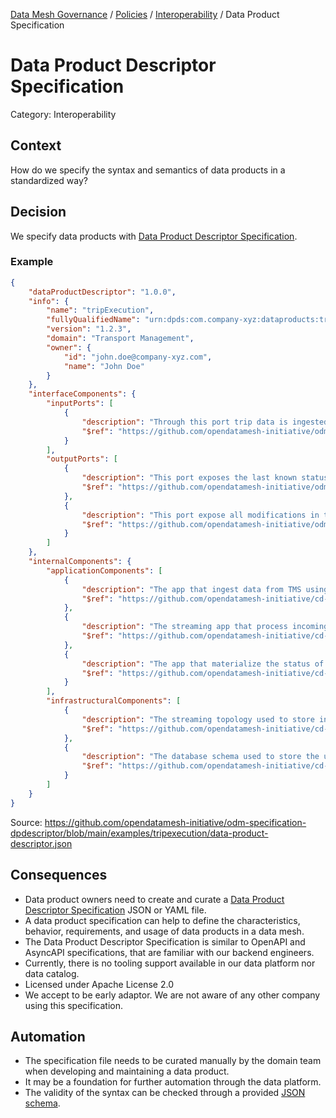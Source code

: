 [Data Mesh Governance](https://www.datamesh-governance.com/) / [Policies](https://www.datamesh-governance.com/#policies) / [Interoperability](https://www.datamesh-governance.com/#interoperability) / Data Product Specification

# Data Product Descriptor Specification

Category: Interoperability

## Context

How do we specify the syntax and semantics of data products in a standardized way?

## Decision

We specify data products with [Data Product Descriptor Specification](https://dpds.opendatamesh.org/resources/specifications/1.0.0-DRAFT/).

### Example

```json
{
    "dataProductDescriptor": "1.0.0",
    "info": {
        "name": "tripExecution",
        "fullyQualifiedName": "urn:dpds:com.company-xyz:dataproducts:tripExecution:1",
        "version": "1.2.3",
        "domain": "Transport Management",
        "owner": {
            "id": "john.doe@company-xyz.com",
            "name": "John Doe"
        }
    },
    "interfaceComponents": {
        "inputPorts": [
            {
                "description": "Through this port trip data is ingested from TMS",
                "$ref": "https://github.com/opendatamesh-initiative/odm-specification-dpdescriptor/blob/main/examples/tripexecution/ports/tms-trip-iport.json"
            }
        ],
        "outputPorts": [
            {
                "description": "This port exposes the last known status of each trip operated in the last 12 months",
                "$ref": "https://github.com/opendatamesh-initiative/odm-specification-dpdescriptor/blob/main/examples/tripexecution/ports/trip-status-oport.json"
            },
            {
                "description": "This port expose all modifications in the status of each trip as events",
                "$ref": "https://github.com/opendatamesh-initiative/odm-specification-dpdescriptor/blob/main/examples/tripexecution/ports/trip-events-oport.json"
            }
        ]
    },
    "internalComponents": {
        "applicationComponents": [
            {
                "description": "The app that ingest data from TMS using a debezium CDC connector",
                "$ref": "https://github.com/opendatamesh-initiative/cd-ingestion-app/blob/main/examples/tripexecution/apps/cdc-ingestion-app.json"
            },
            {
                "description": "The streaming app that process incoming events and transform them into domain events usable downstream",
                "$ref": "https://github.com/opendatamesh-initiative/cd-ingestion-app/blob/main/examples/tripexecution/apps/event-processor-app.json"
            },
            {
                "description": "The app that materialize the status of a Trip from related events and store it on the state store",
                "$ref": "https://github.com/opendatamesh-initiative/cd-ingestion-app/blob/main/examples/tripexecution/apps/db-sink-connector--app.json"
            }
        ],
        "infrastructuralComponents": [
            {
                "description": "The streaming topology used to store incoming technical events and generated domain events",
                "$ref": "https://github.com/opendatamesh-initiative/cd-ingestion-app/blob/main/examples/tripexecution/infra/event-store.json"
            },
            {
                "description": "The database schema used to store the updated status of each Trip",
                "$ref": "https://github.com/opendatamesh-initiative/cd-ingestion-app/blob/main/examples/tripexecution/infra/state-store.json"
            }
        ]
    }
}
```

Source: https://github.com/opendatamesh-initiative/odm-specification-dpdescriptor/blob/main/examples/tripexecution/data-product-descriptor.json

## Consequences

- Data product owners need to create and curate a [Data Product Descriptor Specification](https://dpds.opendatamesh.org/resources/specifications/1.0.0-DRAFT/) JSON or YAML file.
- A data product specification can help to define the characteristics, behavior, requirements, and usage of data products in a data mesh.
- The Data Product Descriptor Specification is similar to OpenAPI and AsyncAPI specifications, that are familiar with our backend engineers.
- Currently, there is no tooling support available in our data platform nor data catalog.
- Licensed under Apache License 2.0
- We accept to be early adaptor. We are not aware of any other company using this specification.

## Automation

- The specification file needs to be curated manually by the domain team when developing and maintaining a data product.
- It may be a foundation for further automation through the data platform.
- The validity of the syntax can be checked through a provided [JSON schema](https://dpds.opendatamesh.org/resources/schemas/1.0.0-DRAFT.json).

